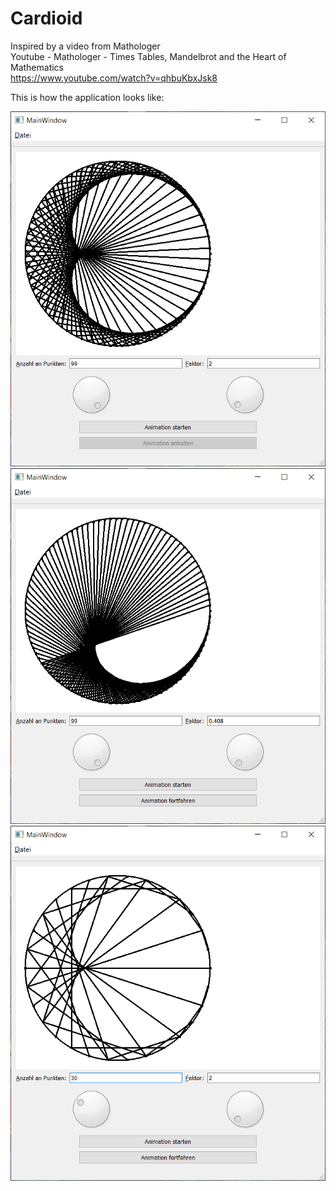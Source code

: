 # Cardioid

Inspired by a video from Mathologer <br/>
Youtube - Mathologer - Times Tables, Mandelbrot and the Heart of Mathematics <br/>
https://www.youtube.com/watch?v=qhbuKbxJsk8 <br/>


This is how the application looks like:

![This is how the application looks like](https://github.com/DavidWild02/Cardioid/blob/master/Cardioid1.png)
![This is how the application looks like](https://github.com/DavidWild02/Cardioid/blob/master/Cardioid2.png)
![This is how the application looks like](https://github.com/DavidWild02/Cardioid/blob/master/Cardioid3.png)
